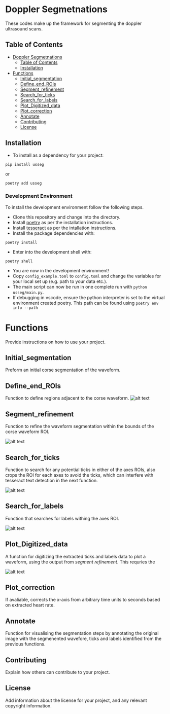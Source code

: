 # Doppler Segmetnations

These codes make up the framework for segmenting the doppler ultrasound scans.

## Table of Contents

- [Doppler Segmetnations](#doppler-segmetnations)
  - [Table of Contents](#table-of-contents)
  - [Installation](#installation)
- [Functions](#functions)
  - [Initial\_segmentation](#initial_segmentation)
  - [Define\_end\_ROIs](#define_end_rois)
  - [Segment\_refinement](#segment_refinement)
  - [Search\_for\_ticks](#search_for_ticks)
  - [Search\_for\_labels](#search_for_labels)
  - [Plot\_Digitized\_data](#plot_digitized_data)
  - [Plot\_correction](#plot_correction)
  - [Annotate](#annotate)
  - [Contributing](#contributing)
  - [License](#license)

## Installation

- To install as a dependency for your project:

``` 
pip install usseg
```

or

``` sh
poetry add usseg
```


### Development Environment

To install the development environment follow the following steps.

- Clone this repository and change into the directory.
- Install [poetry](https://python-poetry.org/docs/) as per the installation instructions.
- Install [tesseract](https://github.com/tesseract-ocr/tesseract) as per the intallation instructions.
- Install the package dependencies with:
```
poetry install

```
- Enter into the development shell with:

```
poetry shell
```

- You are now in the development environment!
- Copy `config_example.toml` to `config.toml` and change the variables for your local set up (e.g. path to your data etc.).
- The main script can now be run in one complete run with `python usseg/main.py`.
- If debugging in vscode, ensure the python interpreter is set to the virtual environment created poetry. This path can be found using ```poetry env info --path```


# Functions

Provide instructions on how to use your project.

## Initial_segmentation

Preform an initial corse segmentation of the waveform.

## Define_end_ROIs

Function to define regions adjacent to the corse waveform.
![alt text](Initial_segmentation_diagram.png)

## Segment_refinement

Function to refine the waveform segmentation within the bounds of the corse waveform ROI.

![alt text](Segment_refinement_diagram.png)
## Search_for_ticks

Function to search for any potential ticks in either of the axes ROIs, also crops the ROI for each axes to avoid the ticks, which can interfere with tesseract text detection in the next function.

![alt text](ROIAX_change_diagram.png)

## Search_for_labels

Function that searches for labels withing the axes ROI.

![alt text](TickandLabel_diagram.png)


## Plot_Digitized_data

A function for digitizing the extracted ticks and labels data to plot a waveform, using the output from *segment refinement*. This requries the 

![alt text](Digitize_Function_diagram.png)

## Plot_correction

If avaliable, corrects the x-axis from arbitrary time units to seconds based on extracted heart rate.

## Annotate

Function for visualising the segmentation steps by annotating the original image with the segmenented wavefore, ticks and labels identified from the previous functions.

## Contributing

Explain how others can contribute to your project.

## License

Add information about the license for your project, and any relevant copyright information.

